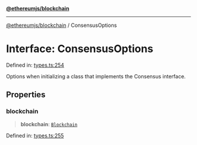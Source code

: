 [**@ethereumjs/blockchain**](../README.md)

***

[@ethereumjs/blockchain](../README.md) / ConsensusOptions

# Interface: ConsensusOptions

Defined in: [types.ts:254](https://github.com/Dargon789/ethereumjs-monorepo/blob/master/packages/blockchain/src/types.ts#L254)

Options when initializing a class that implements the Consensus interface.

## Properties

### blockchain

> **blockchain**: [`Blockchain`](../classes/Blockchain.md)

Defined in: [types.ts:255](https://github.com/Dargon789/ethereumjs-monorepo/blob/master/packages/blockchain/src/types.ts#L255)
